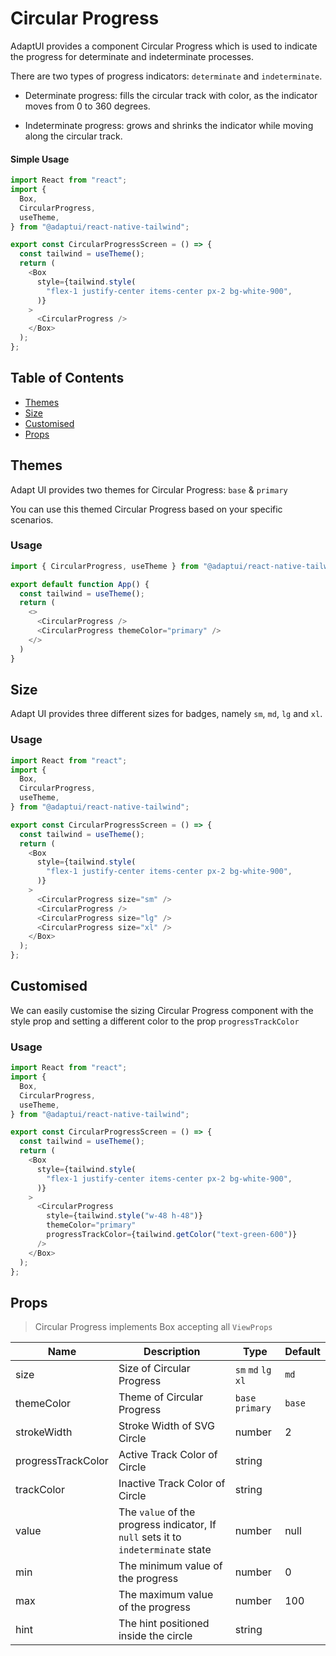 # Circular Progress

AdaptUI provides a component Circular Progress which is used to indicate the
progress for determinate and indeterminate processes.

There are two types of progress indicators: `determinate` and `indeterminate`.

- Determinate progress: fills the circular track with color, as the indicator
  moves from 0 to 360 degrees.

- Indeterminate progress: grows and shrinks the indicator while moving along the
  circular track.

#### Simple Usage

```js
import React from "react";
import {
  Box,
  CircularProgress,
  useTheme,
} from "@adaptui/react-native-tailwind";

export const CircularProgressScreen = () => {
  const tailwind = useTheme();
  return (
    <Box
      style={tailwind.style(
        "flex-1 justify-center items-center px-2 bg-white-900",
      )}
    >
      <CircularProgress />
    </Box>
  );
};

```

## Table of Contents

- [Themes](#themes)
- [Size](#size)
- [Customised](#customised)
- [Props](#props)

## Themes

Adapt UI provides two themes for Circular Progress: `base` & `primary`

You can use this themed Circular Progress based on your specific scenarios.

### Usage

```js
import { CircularProgress, useTheme } from "@adaptui/react-native-tailwind"

export default function App() {
  const tailwind = useTheme();
  return (
    <>
      <CircularProgress />
      <CircularProgress themeColor="primary" />
    </>
  )
}

```

## Size

Adapt UI provides three different sizes for badges, namely `sm`, `md`, `lg` and
`xl`.

### Usage

```js
import React from "react";
import {
  Box,
  CircularProgress,
  useTheme,
} from "@adaptui/react-native-tailwind";

export const CircularProgressScreen = () => {
  const tailwind = useTheme();
  return (
    <Box
      style={tailwind.style(
        "flex-1 justify-center items-center px-2 bg-white-900",
      )}
    >
      <CircularProgress size="sm" />
      <CircularProgress />
      <CircularProgress size="lg" />
      <CircularProgress size="xl" />
    </Box>
  );
};

```

## Customised

We can easily customise the sizing Circular Progress component with the style
prop and setting a different color to the prop `progressTrackColor`

### Usage

```js
import React from "react";
import {
  Box,
  CircularProgress,
  useTheme,
} from "@adaptui/react-native-tailwind";

export const CircularProgressScreen = () => {
  const tailwind = useTheme();
  return (
    <Box
      style={tailwind.style(
        "flex-1 justify-center items-center px-2 bg-white-900",
      )}
    >
      <CircularProgress
        style={tailwind.style("w-48 h-48")}
        themeColor="primary"
        progressTrackColor={tailwind.getColor("text-green-600")}
      />
    </Box>
  );
};

```

## Props

> Circular Progress implements Box accepting all `ViewProps`

| Name               | Description                                                                       | Type                | Default |
|--------------------|-----------------------------------------------------------------------------------|---------------------|---------|
| size               | Size of Circular Progress                                                         | `sm` `md` `lg` `xl` | `md`    |
| themeColor         | Theme of Circular Progress                                                        | `base` `primary`    | `base`  |
| strokeWidth        | Stroke Width of SVG Circle                                                        | number              | 2       |
| progressTrackColor | Active Track Color of Circle                                                      | string              |         |
| trackColor         | Inactive Track Color of Circle                                                    | string              |         |
| value              | The `value` of the progress indicator, If `null` sets it to `indeterminate` state | number              | null    |
| min                | The minimum value of the progress                                                 | number              | 0       |
| max                | The maximum value of the progress                                                 | number              | 100     |
| hint               | The hint positioned inside the circle                                             | string              |         |
